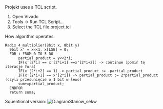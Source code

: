 Projekt uses a TCL script.
1. Open Vivado
2. Tools -> Run TCL Script...
3. Select the TCL file project.tcl

How algorithm operates:

```text
Radix_4_multiplier(8bit x, 8bit y)
  9bit x' = x<<1, x[LSB] = 0;
  FOR i FROM 0 TO 5 DO
      partial_product = y<<2*i;
      IF(x'[2*i] == x'[2*i+1] ==x'[2*i+2]) -> continue (pomiń tę iteracje fora)
      IF(x'[2*i+2] == 1) -> partial_product := -partial_product
      IF(x'[2*i+1] == x'[2*i]) -> partial_product := 2*partial_product (czyli przesunięcie o 1 bit w lewo)
      sum+=partial_product;
  ENDFOR
  return suma;

```
Squentional version:
![DiagramStanow_sekw](https://github.com/user-attachments/assets/2ff4a36c-2310-4e3c-a1d4-f7cc359c312f)
